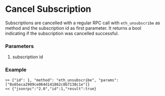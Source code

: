 # Cancel Subscription

Subscriptions are cancelled with a regular RPC call with `eth_unsubscribe` as method and
the subscription id as first parameter. It returns a bool indicating if the subscription
was cancelled successful.

### Parameters
1. subscription id

### Example

    >> {"id": 1, "method": "eth_unsubscribe", "params": ["0x65eca2989ce064d141862c8b7138c1e"]}
    << {"jsonrpc":"2.0","id":1,"result":true}